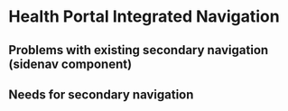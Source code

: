 # Health Portal Integrated Navigation

## Problems with existing secondary navigation (sidenav component)

## Needs for secondary navigation
